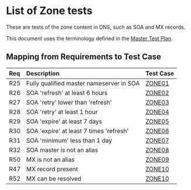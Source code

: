 # List of Zone tests

These are tests of the zone content in DNS, such as SOA and
MX records.

This document uses the terminology defined in the
[Master Test Plan](../Master%20Test%20Plan.md).

## Mapping from Requirements to Test Case

|Req| Description                                                              | Test Case |
|:--|:-------------------------------------------------------------------------|:----------|
|R25|Fully qualified master nameserver in SOA                                  |[ZONE01](zone01.md)|
|R26|SOA 'refresh' at least 6 hours                                            |[ZONE02](zone02.md)|
|R27|SOA 'retry' lower than 'refresh'                                          |[ZONE03](zone03.md)|
|R28|SOA 'retry' at least 1 hour                                               |[ZONE04](zone04.md)|
|R29|SOA 'expire' at least 7 days                                              |[ZONE05](zone05.md)|
|R30|SOA 'expire' at least 7 times 'refresh'                                   |[ZONE06](zone06.md)|
|R31|SOA 'minimum' less than 1 day                                             |[ZONE07](zone07.md)|
|R32|SOA master is not an alias                                                |[ZONE08](zone08.md)|
|R50|MX is not an alias                                                        |[ZONE09](zone09.md)|
|R47|MX record present                                                         |[ZONE10](zone10.md)|
|R52|MX can be resolved                                                        |[ZONE10](zone10.md)|
